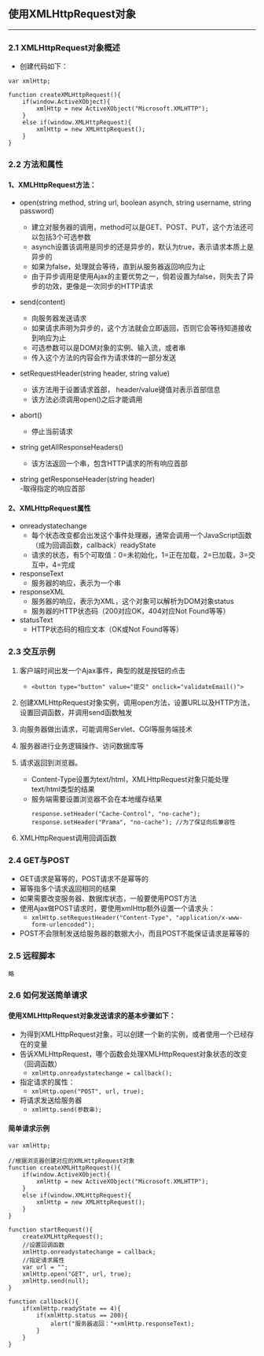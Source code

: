 
## 使用XMLHttpRequest对象

---

### 2.1 XMLHttpRequest对象概述


- 创建代码如下：
```
var xmlHttp;

function createXMLHttpRequest(){
	if(window.ActiveXObject){
		xmlHttp = new ActiveXObject("Microsoft.XMLHTTP");
	}
	else if(window.XMLHttpRequest){
		xmlHttp = new XMLHttpRequest();
	}
}
```

### 2.2 方法和属性

#### 1、XMLHttpRequest方法：
		
- open(string method, string url, boolean asynch, string username, string password)
    - 建立对服务器的调用，method可以是GET、POST、PUT，这个方法还可以包括3个可选参数
	- asynch设置该调用是同步的还是异步的，默认为true，表示请求本质上是异步的
	- 如果为false，处理就会等待，直到从服务器返回响应为止
	- 由于异步调用是使用Ajax的主要优势之一，倘若设置为false，则失去了异步的功效，更像是一次同步的HTTP请求

- send(content)						
    - 向服务器发送请求
    - 如果请求声明为异步的，这个方法就会立即返回，否则它会等待知道接收到响应为止
    - 可选参数可以是DOM对象的实例、输入流，或者串
    - 传入这个方法的内容会作为请求体的一部分发送

- setRequestHeader(string header, string value)	
	- 该方法用于设置请求首部， header/value键值对表示首部信息
	- 该方法必须调用open()之后才能调用
	
- abort()	
	- 停止当前请求
	
- string getAllResponseHeaders()	
	- 该方法返回一个串，包含HTTP请求的所有响应首部

- string getResponseHeader(string header)		
	-取得指定的响应首部

#### 2、XMLHttpRequest属性

- onreadystatechange		           
    - 每个状态改变都会出发这个事件处理器，通常会调用一个JavaScript函数（成为回调函数，callback）readyState	
    - 请求的状态，有5个可取值：0=未初始化，1=正在加载，2=已加载，3=交互中，4=完成
- responseText			
    - 服务器的响应，表示为一个串
- responseXML				
    - 服务器的响应，表示为XML，这个对象可以解析为DOM对象status
    - 服务器的HTTP状态码（200对应OK，404对应Not Found等等）
- statusText
    - HTTP状态码的相应文本（OK或Not Found等等）

### 2.3 交互示例

1. 客户端时间出发一个Ajax事件，典型的就是按钮的点击
    - `<button type="button" value="提交" onclick="validateEmail()">`

2. 创建XMLHttpRequest对象实例，调用open方法，设置URL以及HTTP方法，设置回调函数，并调用send函数触发

3. 向服务器做出请求，可能调用Servlet、CGI等服务端技术
	
4. 服务器进行业务逻辑操作、访问数据库等

5. 请求返回到浏览器。
	- Content-Type设置为text/html，XMLHttpRequest对象只能处理text/html类型的结果
	- 服务端需要设置浏览器不会在本地缓存结果
        ```
        response.setHeader("Cache-Control", "no-cache");
        response.setHeader("Prama", "no-cache"); //为了保证向后兼容性
        ```
6. XMLHttpRequest调用回调函数

### 2.4 GET与POST

- GET请求是幂等的，POST请求不是幂等的
- 幂等指多个请求返回相同的结果
- 如果需要改变服务器、数据库状态，一般要使用POST方法
- 使用Ajax做POST请求时，要使用xmlHttp额外设置一个请求头：
    - `xmlHttp.setRequestHeader("Content-Type", "application/x-www-form-urlencoded");`
- POST不会限制发送给服务器的数据大小，而且POST不能保证请求是幂等的

### 2.5 远程脚本
	
	略

### 2.6 如何发送简单请求

#### 使用XMLHttpRequest对象发送请求的基本步骤如下：

- 为得到XMLHttpRequest对象，可以创建一个新的实例，或者使用一个已经存在的变量
- 告诉XMLHttpRequest，哪个函数会处理XMLHttpRequest对象状态的改变（回调函数）
    - `xmlHttp.onreadystatechange = callback();`
- 指定请求的属性：
    - `xmlHttp.open("POST", url, true);`
- 将请求发送给服务器
    - `xmlHttp.send(参数串);`
	
#### 简单请求示例
	
```
var xmlHttp;

//根据浏览器创建对应的XMLHttpRequest对象
function createXMLHttpRequest(){
	if(window.ActiveXObject){
		xmlHttp = new ActiveXObject("Microsoft.XMLHTTP");
	}
	else if(window.XMLHttpRequest){
		xmlHttp = new XMLHttpRequest();
	}
}

function startRequest(){
	createXMLHttpRequest();
	//设置回调函数
	xmlHttp.onreadystatechange = callback;
	//指定请求属性
	var url = "";
	xmlHttp.open("GET", url, true);
	xmlHttp.send(null);
}

function callback(){
	if(xmlHttp.readyState == 4){
		if(xmlHttp.status == 200){
			alert("服务器返回："+xmlHttp.responseText);
		}
	}
}
```
	
	
	
	
	
	